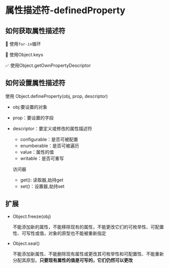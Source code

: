 # 属性描述符-definedProperty

## 如何获取属性描述符

🚫 使用```for-in```循环

🚫 使用Object.keys

✅ 使用Object.getOwnPropertyDescriptor

## 如何设置属性描述符

使用 Object.defineProperty(obj, prop, descriptor)

- obj:要设置的对象
- prop：要设置的字段
- descriptor：要定义或修改的属性描述符
  - configurable：是否可被配置
  - enumberable：是否可被遍历
  - value：属性的值
  - writable：是否可重写
  
  访问器

  - get(): 读取器,劫持get
  - set()：设置器,劫持set

## 扩展

- Object.freeze(obj)
  
  不能添加新的属性，不能移除现有的属性，不能更改它们的可枚举性、可配置性、可写性或值，对象的原型也不能被重新指定
  
- Object.seal()

  不能添加新属性、不能删除现有属性或更改其可枚举性和可配置性、不能重新分配其原型。**只要现有属性的值是可写的，它们仍然可以更改**